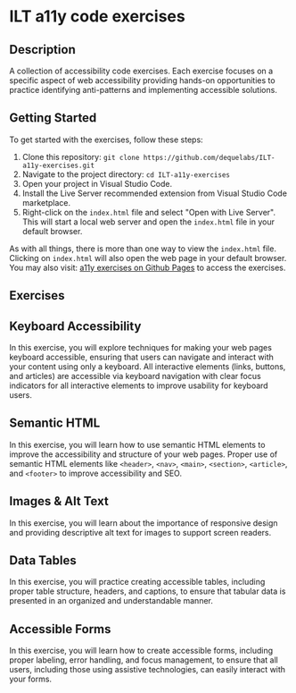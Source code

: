 # ILT a11y code exercises

## Description

A collection of accessibility code exercises. Each exercise focuses on a specific aspect of web accessibility providing hands-on opportunities to practice identifying anti-patterns and implementing accessible solutions.

## Getting Started

To get started with the exercises, follow these steps:

1. Clone this repository: `git clone https://github.com/dequelabs/ILT-a11y-exercises.git`
2. Navigate to the project directory: `cd ILT-a11y-exercises`
3. Open your project in Visual Studio Code.
4. Install the Live Server recommended extension from Visual Studio Code marketplace.
5. Right-click on the `index.html` file and select "Open with Live Server". This will start a local web server and open the `index.html` file in your default browser.

As with all things, there is more than one way to view the `index.html` file.
Clicking on `index.html` will also open the web page in your default browser.
You may also visit: [a11y exercises on Github Pages](https://github.com/dequelabs/ILT-a11y-exercises) to access the exercises.

## Exercises

## Keyboard Accessibility

In this exercise, you will explore techniques for making your web pages keyboard accessible, ensuring that users can navigate and interact with your content using only a keyboard. All interactive elements (links, buttons, and articles) are accessible via keyboard navigation with clear focus indicators for all interactive elements to improve usability for keyboard users.

## Semantic HTML

In this exercise, you will learn how to use semantic HTML elements to improve the accessibility and structure of your web pages. Proper use of semantic HTML elements like `<header>`, `<nav>`, `<main>`, `<section>`, `<article>`, and `<footer>` to improve accessibility and SEO.

## Images & Alt Text

In this exercise, you will learn about the importance of responsive design and providing descriptive alt text for images to support screen readers.

## Data Tables

In this exercise, you will practice creating accessible tables, including proper table structure, headers, and captions, to ensure that tabular data is presented in an organized and understandable manner.

## Accessible Forms

In this exercise, you will learn how to create accessible forms, including proper labeling, error handling, and focus management, to ensure that all users, including those using assistive technologies, can easily interact with your forms.

